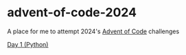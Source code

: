 # advent-of-code-2024
 
 A place for me to attempt 2024's [Advent of Code](https://adventofcode.com/2024/) challenges

[Day 1 (Python)](/solutions/day-01)

<!--[Day 2 (Python)](/solutions/day-02)

[Day 3 (Python)](/solutions/day-03)

[Day 4 (Python)](/solutions/day-04)

[Day 5 (Python)](/solutions/day-05)

[Day 6 (Python)](/solutions/day-06)

[Day 7 (Python)](/solutions/day-07)

[Day 8 (Python)](/solutions/day-08)

[Day 9 (Python)](/solutions/day-09)

[Day 10 (Python)](/solutions/day-10)

[Day 11 (Python)](/solutions/day-11)

[Day 12 (Python)](/solutions/day-12)

[Day 13 (Python)](/solutions/day-13)

[Day 14 (Python)](/solutions/day-14)

[Day 15 (Python)](/solutions/day-15)

[Day 16 (Python)](/solutions/day-16)

[Day 17 (Python)](/solutions/day-17)

[Day 18 (Python)](/solutions/day-18)

[Day 19 (Python)](/solutions/day-19)

[Day 20 (Python)](/solutions/day-20)

[Day 21 (Python)](/solutions/day-21)

[Day 22 (Python)](/solutions/day-22)

[Day 23 (Python)](/solutions/day-23)

[Day 24 (Python)](/solutions/day-24)

[Day 25 (Python)](/solutions/day-25) -->